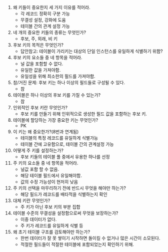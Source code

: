 1. 왜 키들이 중요한지 세 가지 이유를 적어라.
   - 각 레코드 정확히 구분 가능
   - 무결성 설정, 강화에 도움
   - 테이블 간의 관계 설정 가능
1. 네 개의 중요한 키들의 종류는 무엇인가?
   - 후보, 주, 외래, 비 키
1. 후보 키의 목적은 무엇인가?
   - 답안참고: 테이블이 가리키는 대상의 단일 인스턴스를 유일하게 식별하기 위함?
1. 후보 키의 요소들 중 네 항목을 적어라.
   - 널 값을 포함할 수 없다.
   - 유일한 값을 가져야함.
   - 유일성을 위해 최소한의 필드를 가져야함.
1. 참/거진 문제: 후보 키는 하나 이상의 필드들로 구성될 수 있다.
   - 참
1. 테이블은 하나 이상의 후보 키를 가질 수 있는가?
   - 참
1. 인위적인 후보 키란 무엇인가?
   - 후보 키를 만들기 위해 인위적으로 생성한 필드 값을 포함하는 후보 키.
1. 테이블에 할당하는 가장 중요한 키는 무엇인가?
   - PK
1. 이 키는 왜 중요한가?(8번과 연계됨)
   - 테이블의 특정 레코드를 유일하게 식별가능
   - 테이블 간에 고유함으로, 테이블 간의 관계설정 가능
1. 어떻게 주 키를 설정하는가?
   - 후보 키들의 테이블 풀 중에서 유용한 하나를 선정
1. 주 키의 요소들 중 네 항목을 적어라.
   - 널값 포함 할 수 없음.
   - 해당 테이블 필드에서 유일해야함.
   - 값의 수정 가능성이 현저히 낮음
1. 주 키의 선택을 마무리하기 전에 반드시 무엇을 해야만 하는가?
   - 해당 필드가 레코드를 배타적을 식별하는지 확인
1. 대체 키란 무엇인가?
   - 주 키가 아닌 후보 키의 부분 집합
1. 테이블 수준의 무결성을 설정함으로써 무엇을 보장하는가?
   - 이중 데이터가 없다.
   - 주 키가 레코드를 유일하게 식별 등
1. 왜 초기 테이블 구조를 검토해야만 하는가?
   - 한번 데이터가 잘 못 쌓이기 시작하면 돌이킬 수 없거나 많은 시간이 소모된다.
   - 적절한 필드들이 적절한 테이블에 포함되었는지 확인하기 위해.
